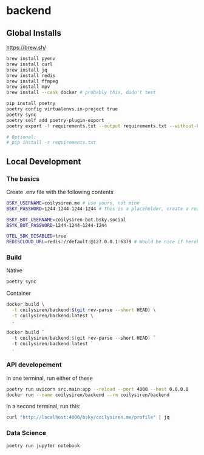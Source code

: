 # backend

## Global Installs

https://brew.sh/

```bash
brew install pyenv
brew install curl
brew install jq
brew install redis
brew install ffmpeg
brew install mpv
brew install --cask docker # probably this, didn't test

pip install poetry
poetry config virtualenvs.in-project true
poetry sync
poetry self add poetry-plugin-export
poetry export -f requirements.txt --output requirements.txt --without-hashes

# Optional:
# pip install -r requirements.txt
```

## Local Development

### The basics

Create .env file with the following contents

```bash
BSKY_USERNAME=coilysiren.me # use yours, not mine
BSKY_PASSWORD=1244-1244-1244-1244 # this is a placeholder, create a real one here: https://bsky.app/settings/app-passwords

BSKY_BOT_USERNAME=coilysiren-bot.bsky.social
BSYK_BOT_PASSWORD=1244-1244-1244-1244

OTEL_SDK_DISABLED=true
REDISCLOUD_URL=redis://default:@127.0.0.1:6379 # Would be nice if heroku just provisioned it as "REDIS_URL", but alas. And we should match heroku locally.
```

### Build

Native

```bash
poetry sync
```

Container

```bash
docker build \
  -t coilysiren/backend:$(git rev-parse --short HEAD) \
  -t coilysiren/backend:latest \
  .
```

```powershell
docker build `
  -t coilysiren/backend:$(git rev-parse --short HEAD) `
  -t coilysiren/backend:latest `
  .
```

### API developement

In one terminal, run either of these

```bash
poetry run uvicorn src.main:app --reload --port 4000 --host 0.0.0.0
docker run --name coilysiren/backend --rm coilysiren/backend
```

In a second terminal, run this:

```bash
curl "http://localhost:4000/bsky/coilysiren.me/profile" | jq
```

### Data Science

```bash
poetry run jupyter notebook
```

